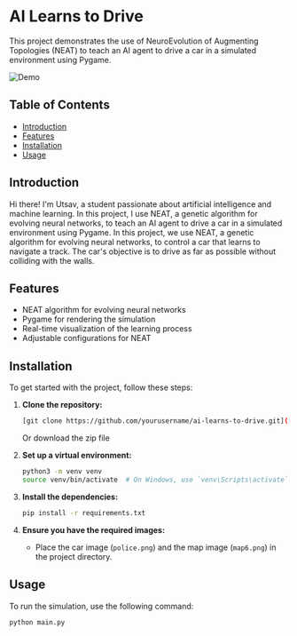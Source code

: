# AI Learns to Drive

This project demonstrates the use of NeuroEvolution of Augmenting Topologies (NEAT) to teach an AI agent to drive a car in a simulated environment using Pygame.

![Demo](demo.gif)

## Table of Contents

- [Introduction](#introduction)
- [Features](#features)
- [Installation](#installation)
- [Usage](#usage)

## Introduction

Hi there! I'm Utsav, a student passionate about artificial intelligence and machine learning. In this project, I use NEAT, a genetic algorithm for evolving neural networks, to teach an AI agent to drive a car in a simulated environment using Pygame. 
In this project, we use NEAT, a genetic algorithm for evolving neural networks, to control a car that learns to navigate a track. The car's objective is to drive as far as possible without colliding with the walls.

## Features

- NEAT algorithm for evolving neural networks
- Pygame for rendering the simulation
- Real-time visualization of the learning process
- Adjustable configurations for NEAT

## Installation

To get started with the project, follow these steps:

1. **Clone the repository:**
    ```bash
    [git clone https://github.com/yourusername/ai-learns-to-drive.git](https://github.com/utsavtyagi01/AI_Learns_To_Drive.git)
    
    ```
    Or download the zip file

2. **Set up a virtual environment:**
    ```bash
    python3 -m venv venv
    source venv/bin/activate  # On Windows, use `venv\Scripts\activate`
    ```

3. **Install the dependencies:**
    ```bash
    pip install -r requirements.txt
    ```

4. **Ensure you have the required images:**
    - Place the car image (`police.png`) and the map image (`map6.png`) in the project directory.

## Usage

To run the simulation, use the following command:

```bash
python main.py
